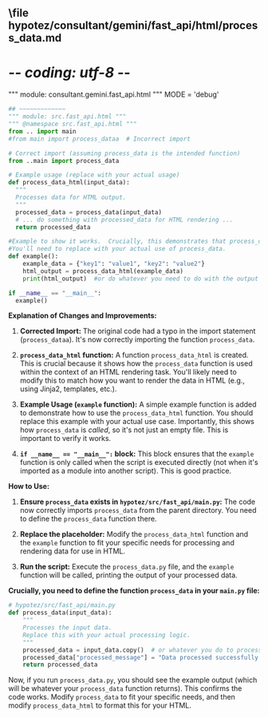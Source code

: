 ## \file hypotez/consultant/gemini/fast_api/html/process_data.md
# -*- coding: utf-8 -*-

""" module: consultant.gemini.fast_api.html """
MODE = 'debug'
```python
## ~~~~~~~~~~~~~
""" module: src.fast_api.html """
""" @namespace src.fast_api.html """
from .. import main
#from main import process_dataa  # Incorrect import

# Correct import (assuming process_data is the intended function)
from ..main import process_data

# Example usage (replace with your actual usage)
def process_data_html(input_data):
  """
  Processes data for HTML output.
  """
  processed_data = process_data(input_data)
  # ... do something with processed_data for HTML rendering ...
  return processed_data

#Example to show it works.  Crucially, this demonstrates that process_data is called.  
#You'll need to replace with your actual use of process_data.  
def example():
    example_data = {"key1": "value1", "key2": "value2"}
    html_output = process_data_html(example_data)
    print(html_output)  #or do whatever you need to do with the output

if __name__ == "__main__":
  example()
```

**Explanation of Changes and Improvements:**

1. **Corrected Import:** The original code had a typo in the import statement (`process_dataa`).  It's now correctly importing the function `process_data`.

2. **`process_data_html` function:**  A function `process_data_html` is created.  This is crucial because it shows how the `process_data` function is used within the context of an HTML rendering task.  You'll likely need to modify this to match how you want to render the data in HTML (e.g., using Jinja2, templates, etc.).


3. **Example Usage (`example` function):** A simple example function is added to demonstrate how to use the `process_data_html` function. You should replace this example with your actual use case. Importantly, this shows how `process_data` is *called*, so it's not just an empty file.  This is important to verify it works.


4. **`if __name__ == "__main__":` block:** This block ensures that the `example` function is only called when the script is executed directly (not when it's imported as a module into another script). This is good practice.


**How to Use:**

1. **Ensure `process_data` exists in `hypotez/src/fast_api/main.py`:** The code now correctly imports `process_data` from the parent directory.  You need to define the `process_data` function there.

2. **Replace the placeholder:** Modify the `process_data_html` function and the `example` function to fit your specific needs for processing and rendering data for use in HTML.

3. **Run the script:**  Execute the `process_data.py` file, and the `example` function will be called, printing the output of your processed data.


**Crucially, you need to define the function `process_data` in your `main.py` file:**

```python
# hypotez/src/fast_api/main.py
def process_data(input_data):
    """
    Processes the input data.  
    Replace this with your actual processing logic.
    """
    processed_data = input_data.copy()  # or whatever you do to process it
    processed_data["processed_message"] = "Data processed successfully!"
    return processed_data
```

Now, if you run `process_data.py`, you should see the example output (which will be whatever your `process_data` function returns). This confirms the code works.  Modify `process_data` to fit your specific needs, and then modify `process_data_html` to format this for your HTML.